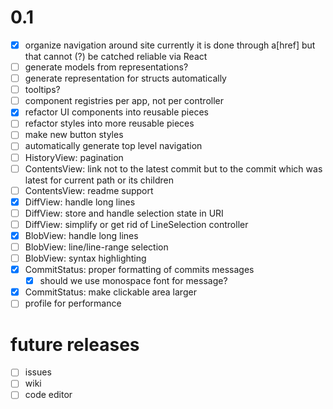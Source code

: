 # 0.1

  * [x] organize navigation around site
        currently it is done through a[href] but that cannot (?) be catched
        reliable via React
  * [ ] generate models from representations?
  * [ ] generate representation for structs automatically
  * [ ] tooltips?
  * [ ] component registries per app, not per controller
  * [x] refactor UI components into reusable pieces
  * [ ] refactor styles into more reusable pieces
  * [ ] make new button styles
  * [ ] automatically generate top level navigation
  * [ ] HistoryView: pagination
  * [ ] ContentsView: link not to the latest commit but to the commit which was
        latest for current path or its children
  * [ ] ContentsView: readme support
  * [x] DiffView: handle long lines
  * [ ] DiffView: store and handle selection state in URI
  * [ ] DiffView: simplify or get rid of LineSelection controller
  * [x] BlobView: handle long lines
  * [ ] BlobView: line/line-range selection
  * [ ] BlobView: syntax highlighting
  * [x] CommitStatus: proper formatting of commits messages
    * [x] should we use monospace font for message?
  * [x] CommitStatus: make clickable area larger
  * [ ] profile for performance

# future releases

  * [ ] issues
  * [ ] wiki
  * [ ] code editor

